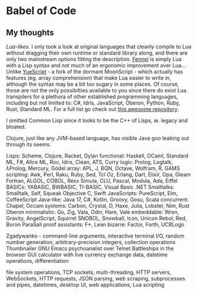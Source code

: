 # Babel of Code

## My thoughts

*Lua-likes.* I only took a look at original languages that cleanly compile to Lua without dragging their own runtime or standard library along, and there are only two mainstream options fitting the description. [Fennel](https://fennel-lang.org/) is simply Lua with a Lisp syntax and not much of an ergonomic improvement over Lua… Unlike [YueScript](https://yuescript.org/) - a fork of the dormant MoonScript - which actually has features (eg. array comprehension) that make Lua easier to write in, although the syntax may be a bit too sugary in some places. Of course, those are not the only possibilties available to you since there do exist Lua transpilers for a plethora of other established programming languages, including but not limited to: C#, Idris, JavaScript, Oberon, Python, Ruby, Rust, Standard ML. For a full list go check out [this awesome repository](https://github.com/hengestone/lua-languages).

I omitted Common Lisp since it looks to be the C++ of Lisps, ie. legacy and bloated.

Clojure, just like any JVM-based language, has visible Java goo leaking out through its seems.

Lisps: Scheme, Clojure, Racket, Dylan
functional: Haskell, OCaml, Standard ML, F#, Alice ML, Roc, Idris, Clean, ATS, Curry
logic: Prolog, Logtalk, λProlog, Mercury, Gödel
array: APL, J, BQN, Octave, Wolfram, R, GAMS
scripting: Awk, Perl, Raku, Ruby, Sed, Tcl
Oz, Erlang, Dart, Elixir, Opa, Gleam
Fortran, ALGOL, COBOL, Rexx
Simula, CLU, Pascal, Modula, Ada, Eiffel
BASICs: YABASIC, BWBASIC, TI-BASIC, Visual Basic .NET
Smalltalks: Smalltalk, Self, Squeak
Objective C, Swift
JavaScripts: PureScript, Elm, CoffeeScript
Java-like: Java 17, C#, Kotlin, Groovy, Gosu, Scala
concurrent: Chapel, Occam
systems: Carbon, Crystal, D, Haxe, Julia, Lobster, Nim, Rust
Oberon
minimalistic: Go, Zig, Vala, Odin, Hare, Vale
embeddable: Wren, Gravity, AngelScript, Squirrel
SNOBOL, Snowball, Icon, Unicon
Rebol, Red, Boron
ParaSail
proof assistants: F*, Lean
bizarre: Factor, Forth, UCBLogo

Zgadywanko - command-line arguments, interactive terminal I/O, random number generation, arbitrary-precision integers, collection operations
Thumbnailer
GNU Emacs psychoanalist over Telnet
Battleships in the browser
GUI calculator with live currency exchange data, datetime operations, differentiation

file system operations, TCP sockets, multi-threading, HTTP servers, WebSockets, HTTP requests, JSON parsing, web scraping, subprocesses and pipes, datetimes, desktop UI, web applications, Lua scripting

